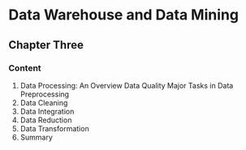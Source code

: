 # **Data Warehouse and Data Mining**

## Chapter Three

### Content

1. Data Processing: An Overview
   Data Quality
   Major Tasks in Data Preprocessing
2. Data Cleaning
3. Data Integration
4. Data Reduction
5. Data Transformation
6. Summary
